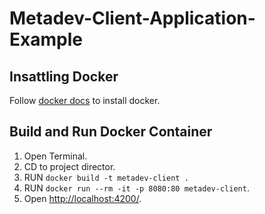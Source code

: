 # Metadev-Client-Application-Example

## Insattling Docker 

Follow [docker docs](https://docs.docker.com/get-docker/) to install docker.

## Build and Run Docker Container

1. Open Terminal.
2. CD to project director.
3. RUN `docker build -t metadev-client .`
4. RUN `docker run --rm -it -p 8080:80 metadev-client`.
5. Open [http://localhost:4200/](http://localhost:4200/).
